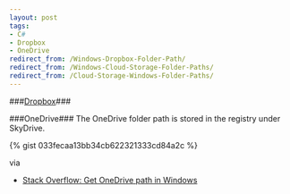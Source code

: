 ```yaml
---
layout: post
tags: 
- C# 
- Dropbox 
- OneDrive
redirect_from: /Windows-Dropbox-Folder-Path/
redirect_from: /Windows-Cloud-Storage-Folder-Paths/
redirect_from: /Cloud-Storage-Windows-Folder-Paths/
---
```

###[Dropbox](http://idiotandrobot.com/blog/dropbox-windows-folder-path/)###

###OneDrive###
The OneDrive folder path is stored in the registry under SkyDrive.

{% gist 033fecaa13bb34cb622321333cd84a2c %}

via 

- [Stack Overflow: Get OneDrive path in Windows](http://stackoverflow.com/questions/26771265/)

